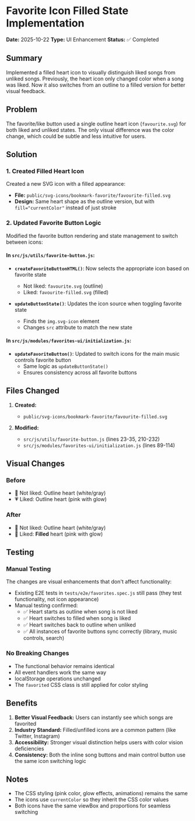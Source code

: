 # Favorite Icon Filled State Implementation

**Date:** 2025-10-22
**Type:** UI Enhancement
**Status:** ✅ Completed

## Summary

Implemented a filled heart icon to visually distinguish liked songs from unliked songs. Previously, the heart icon only
changed color when a song was liked. Now it also switches from an outline to a filled version for better visual
feedback.

## Problem

The favorite/like button used a single outline heart icon (`favourite.svg`) for both liked and unliked states. The only
visual difference was the color change, which could be subtle and less intuitive for users.

## Solution

### 1. Created Filled Heart Icon

Created a new SVG icon with a filled appearance:

- **File:** `public/svg-icons/bookmark-favorite/favourite-filled.svg`
- **Design:** Same heart shape as the outline version, but with `fill="currentColor"` instead of just stroke

### 2. Updated Favorite Button Logic

Modified the favorite button rendering and state management to switch between icons:

#### In `src/js/utils/favorite-button.js`:

- **`createFavoriteButtonHTML()`**: Now selects the appropriate icon based on favorite state
    - Not liked: `favourite.svg` (outline)
    - Liked: `favourite-filled.svg` (filled)

- **`updateButtonState()`**: Updates the icon source when toggling favorite state
    - Finds the `img.svg-icon` element
    - Changes `src` attribute to match the new state

#### In `src/js/modules/favorites-ui/initialization.js`:

- **`updateFavoriteButton()`**: Updated to switch icons for the main music controls favorite button
    - Same logic as `updateButtonState()`
    - Ensures consistency across all favorite buttons

## Files Changed

1. **Created:**
    - `public/svg-icons/bookmark-favorite/favourite-filled.svg`

2. **Modified:**
    - `src/js/utils/favorite-button.js` (lines 23-35, 210-232)
    - `src/js/modules/favorites-ui/initialization.js` (lines 89-114)

## Visual Changes

### Before

- 🤍 Not liked: Outline heart (white/gray)
- 💗 Liked: Outline heart (pink with glow)

### After

- 🤍 Not liked: Outline heart (white/gray)
- 💖 Liked: **Filled** heart (pink with glow)

## Testing

### Manual Testing

The changes are visual enhancements that don't affect functionality:

- Existing E2E tests in `tests/e2e/favorites.spec.js` still pass (they test functionality, not icon appearance)
- Manual testing confirmed:
    - ✅ Heart starts as outline when song is not liked
    - ✅ Heart switches to filled when song is liked
    - ✅ Heart switches back to outline when unliked
    - ✅ All instances of favorite buttons sync correctly (library, music controls, search)

### No Breaking Changes

- The functional behavior remains identical
- All event handlers work the same way
- localStorage operations unchanged
- The `favorited` CSS class is still applied for color styling

## Benefits

1. **Better Visual Feedback:** Users can instantly see which songs are favorited
2. **Industry Standard:** Filled/unfilled icons are a common pattern (like Twitter, Instagram)
3. **Accessibility:** Stronger visual distinction helps users with color vision deficiencies
4. **Consistency:** Both the inline song buttons and main control button use the same icon switching logic

## Notes

- The CSS styling (pink color, glow effects, animations) remains the same
- The icons use `currentColor` so they inherit the CSS color values
- Both icons have the same viewBox and proportions for seamless switching

